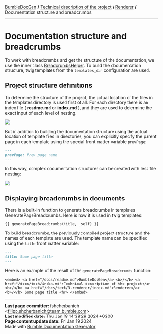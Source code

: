 [BumbleDocGen](../../README.md) **/**
[Technical description of the project](../readme.md) **/**
[Renderer](readme.md) **/**
Documentation structure and breadcrumbs

---


# Documentation structure and breadcrumbs

To work with breadcrumbs and get the structure of the documentation, we use the inner class [BreadcrumbsHelper](classes/BreadcrumbsHelper.md).
To build the documentation structure, twig templates from the `templates_dir` configuration are used.

## Project structure definitions

To determine the structure of the project, the actual location of the files in the templates directory is used first of all.
For each directory there is an index file ( <b>readme.md</b> or <b>index.md</b> ), and they are used to determine the exact input of each level of nesting.

<img src="/docs/assets/doc_structure.png?raw=true">

But in addition to building the documentation structure using the actual location of template files in directories,
you can explicitly specify the parent page in each template using the special front matter variable `prevPage`:

```markdown
---
prevPage: Prev page name
---
```

In this way, complex documentation structures can be created with less file nesting:

<img src="/docs/assets/doc_structure2.png?raw=true">

## Displaying breadcrumbs in documents

There is a built-in function to generate breadcrumbs in templates [GeneratePageBreadcrumbs](classes/GeneratePageBreadcrumbs_2.md).
Here is how it is used in twig templates:

```twig
{{ generatePageBreadcrumbs(title, _self) }}
```

To build breadcrumbs, the previously compiled project structure and the names of each template are used.
The template name can be specified using the `title` front matter variable:

```markdown
---
title: Some page title
---
```

Here is an example of the result of the `generatePageBreadcrumbs` function:

```twig
<embed> <a href="/docs/readme.md">BumbleDocGen</a> <b>/</b> <a href="/docs/tech/index.md">Technical description of the project</a> <b>/</b> <a href="/docs/tech/3.renderer/index.md">Renderer</a> <b>/</b> Some page title <hr> </embed>
```


---

**Last page committer:** fshcherbanich &lt;filipp.shcherbanich@team.bumble.com&gt;<br>**Last modified date:**   Thu Jan 18 14:38:29 2024 +0300<br>**Page content update date:** Fri Jan 19 2024<br>Made with [Bumble Documentation Generator](https://github.com/bumble-tech/bumble-doc-gen/blob/master/docs/README.md)